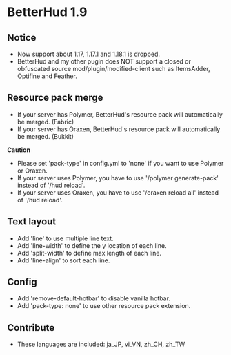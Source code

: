 # BetterHud 1.9

## Notice
- Now support about 1.17, 1.17.1 and 1.18.1 is dropped.
- BetterHud and my other pugin does NOT support a closed or obfuscated source mod/plugin/modified-client such as ItemsAdder, Optifine and Feather.

## Resource pack merge

- If your server has Polymer, BetterHud's resource pack will automatically be merged. (Fabric)
- If your server has Oraxen, BetterHud's resource pack will automatically be merged. (Bukkit)

**Caution**
- Please set 'pack-type' in config.yml to 'none' if you want to use Polymer or Oraxen.
- If your server uses Polymer, you have to use '/polymer generate-pack' instead of '/hud reload'.
- If your server uses Oraxen, you have to use '/oraxen reload all' instead of '/hud reload'.

## Text layout

- Add 'line' to use multiple line text.
- Add 'line-width' to define the y location of each line.
- Add 'split-width' to define max length of each line.
- Add 'line-align' to sort each line.

## Config

- Add 'remove-default-hotbar' to disable vanilla hotbar.
- Add 'pack-type: none' to use other resource pack extension.

## Contribute
- These languages are included: ja_JP, vi_VN, zh_CH, zh_TW